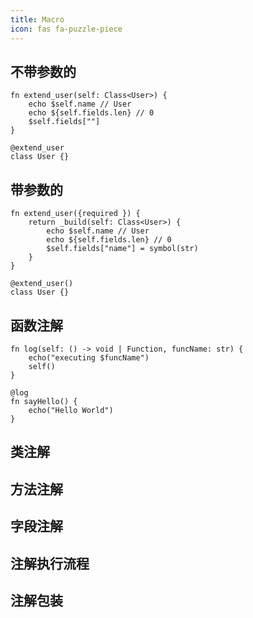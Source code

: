 ```yaml
---
title: Macro
icon: fas fa-puzzle-piece
---
```


## 不带参数的
```hulo
fn extend_user(self: Class<User>) {
    echo $self.name // User
    echo ${self.fields.len} // 0
    $self.fields[""]
}

@extend_user
class User {}
```

## 带参数的
```hulo
fn extend_user({required }) {
    return _build(self: Class<User>) {
        echo $self.name // User
        echo ${self.fields.len} // 0
        $self.fields["name"] = symbol(str)
    }
}

@extend_user()
class User {}
```

## 函数注解
```hulo
fn log(self: () -> void | Function, funcName: str) {
    echo("executing $funcName")
    self()
}

@log
fn sayHello() {
    echo("Hello World")
}
```

## 类注解

## 方法注解

## 字段注解

## 注解执行流程

## 注解包装



